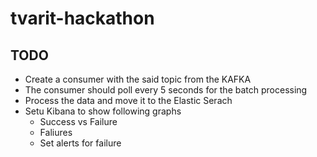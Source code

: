 # tvarit-hackathon









## TODO
* Create a consumer with the said topic from the KAFKA
* The consumer should poll every 5 seconds for the batch processing
* Process the data and move it to the Elastic Serach
* Setu Kibana to show following graphs
  * Success vs Failure
  * Faliures
  * Set alerts for failure
